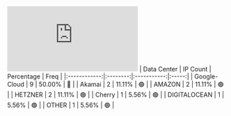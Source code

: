 ![Diagramm](https://github.com/obajay/StateSync-snapshots/blob/main/Projects/Xpla/1/README.md)
| Data Center | IP Count | Percentage | Freq |
|:------------:|:--------:|:-----------:|:-----:|
| Google-Cloud | 9 | 50.00% | 🔴 |
| Akamai | 2 | 11.11% | 🟢 |
| AMAZON | 2 | 11.11% | 🟢 |
| HETZNER | 2 | 11.11% | 🟢 |
| Cherry | 1 | 5.56% | 🟢 |
| DIGITALOCEAN | 1 | 5.56% | 🟢 |
| OTHER | 1 | 5.56% | 🟢 |